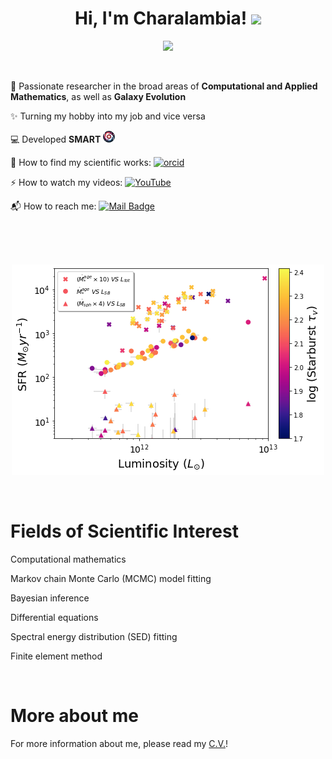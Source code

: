 <h1 align="center">Hi, I'm Charalambia! <img src="https://media.giphy.com/media/hvRJCLFzcasrR4ia7z/giphy.gif" width="30px"></h1> 
<p align="center"> <img src="https://komarev.com/ghpvc/?username=Cover&label=Profile%20views&color=orange&style=flat" /> </p>

<br>

👀 Passionate researcher in the broad areas of **Computational and Applied Mathematics**, as well as **Galaxy Evolution**

✨ Turning my hobby into my job and vice versa

💻 Developed **SMART** [<img src="https://github.com/ch-var/ch-var/blob/main/assets/SMART_logo_for_profile.png" width="19" height="19">](https://github.com/ch-var/SMART)

🔭 How to find my scientific works: [![orcid](https://orcid.org/sites/default/files/images/orcid_16x16.png)](https://orcid.org/0009-0004-6200-0919)

⚡ How to watch my videos: [![YouTube](https://img.shields.io/badge/YouTube-white?style=flat&labelColor=white&logo=youtube&logoColor=red)](https://www.youtube.com/channel/UC6Yyxgp4KmtX6cXLyw_jb9Q)

📬 How to reach me: [![Mail Badge](https://img.shields.io/badge/-varnava.haris@gmail.com-white?style=flat&labelColor=white&logo=gmail&logoColor=red)](mailto:varnava.haris@gmail.com) 

<br>
<br>
<br>

<p align="center"> <img src="/assets/SFR.png" /> </p>

<br>

Fields of Scientific Interest
=============
Computational mathematics

Markov chain Monte Carlo (MCMC) model fitting

Bayesian inference

Differential equations

Spectral energy distribution (SED) fitting

Finite element method

<br>

More about me
=============
For more information about me, please read my [C.V.](https://github.com/ch-var/ch-var/blob/main/assets/CV%20-%20Charalambia%20Varnava.pdf)!


